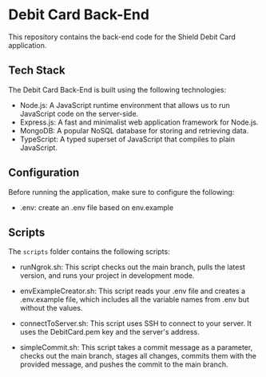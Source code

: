 # Debit Card Back-End

This repository contains the back-end code for the Shield Debit Card application.

## Tech Stack

The Debit Card Back-End is built using the following technologies:

- Node.js: A JavaScript runtime environment that allows us to run JavaScript code on the server-side.
- Express.js: A fast and minimalist web application framework for Node.js.
- MongoDB: A popular NoSQL database for storing and retrieving data.
- TypeScript: A typed superset of JavaScript that compiles to plain JavaScript.

## Configuration

Before running the application, make sure to configure the following:

- .env: create an .env file based on env.example

## Scripts

The `scripts` folder contains the following scripts:

- runNgrok.sh: This script checks out the main branch, pulls the latest version, and runs your project in development mode.

- envExampleCreator.sh: This script reads your .env file and creates a .env.example file, which includes all the variable names from .env but without the values.

- connectToServer.sh: This script uses SSH to connect to your server. It uses the DebitCard.pem key and the server's address.

- simpleCommit.sh: This script takes a commit message as a parameter, checks out the main branch, stages all changes, commits them with the provided message, and pushes the commit to the main branch.
